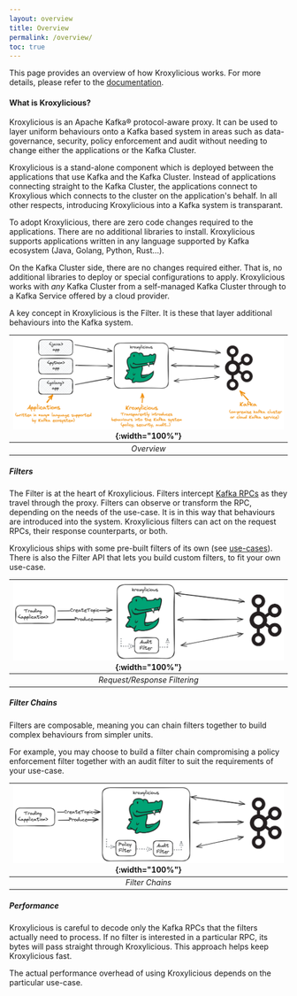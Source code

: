 ```yaml
---
layout: overview
title: Overview
permalink: /overview/
toc: true
---
```


This page provides an overview of how Kroxylicious works.  For more details, please refer to the [documentation](./kroxylicious).

#### What is Kroxylicious?

Kroxylicious is an Apache Kafka&#174; protocol-aware proxy.  It can be used to layer uniform behaviours onto a
Kafka based system in areas such as data-governance, security, policy enforcement and audit without needing to
change either the applications or the Kafka Cluster.

Kroxylicious is a stand-alone component which is deployed between the applications that use Kafka and
the Kafka Cluster.  Instead of applications connecting straight to the Kafka Cluster, the applications connect to
Kroxylious which connects to the cluster on the application's behalf. In all other respects, introducing 
Kroxylicious into a Kafka system is transparant.

To adopt Kroxylicious, there are zero code changes required to the applications. There are no additional libraries to
install.  Kroxylicious supports applications written in any language supported by Kafka ecosystem (Java, Golang, Python,
Rust...).

On the Kafka Cluster side, there are no changes required either.  That is, no additional libraries to deploy or special
configurations to apply.  Kroxylicious works with *any* Kafka Cluster from a self-managed Kafka Cluster through to
a Kafka Service offered by a cloud provider.

A key concept in Kroxylicious is the Filter.  It is these that layer additional behaviours into the Kafka system.  

| ![image](/assets/pages/overview.png){:width="100%"} |
|:---------------------------------------------------:|
|                     *Overview*                      |

##### Filters

The Filter is at the heart of Kroxylicious. Filters intercept [Kafka RPCs](https://kafka.apache.org/protocol.html)
as they travel through the proxy.  Filters can observe or transform the RPC, depending on the needs of the use-case. 
It is in this way that behaviours are introduced into the system.   Kroxylicious filters can act on the request RPCs, 
their response counterparts, or both.

Kroxylicious ships with some pre-built filters of its own (see [use-cases](../use-cases)). There is also the Filter API
that lets you build custom filters, to fit your own use-case.

| ![image](/assets/pages/filter.png){:width="100%"} |
|:-------------------------------------------------:|
|           *Request/Response Filtering*            |


##### Filter Chains

Filters are composable, meaning you can chain filters together to build complex behaviours from simpler units.

For example, you may choose to build a filter chain compromising a policy enforcement filter together with an
audit filter to suit the requirements of your use-case.


| ![image](/assets/pages/filter-chain.png){:width="100%"} |
|:----------------------------------------------------:|
|                   *Filter Chains*                    |

##### Performance

Kroxylicious is careful to decode only the Kafka RPCs that the filters actually need to process. If no filter is
interested in a particular RPC, its bytes will pass straight through Kroxylicious.  This approach helps keep Kroxylicious
fast.

The actual performance overhead of using Kroxylicious depends on the particular use-case.

